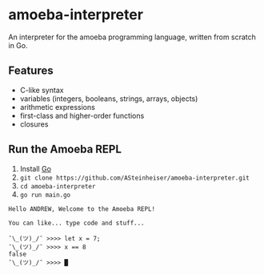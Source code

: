 # amoeba-interpreter
An interpreter for the amoeba programming language, written from scratch in Go.

## Features
- C-like syntax
- variables (integers, booleans, strings, arrays, objects)
- arithmetic expressions
- first-class and higher-order functions
- closures

## Run the Amoeba REPL
1. Install [Go](https://golang.org/dl/)
1. `git clone https://github.com/ASteinheiser/amoeba-interpreter.git`
1. `cd amoeba-interpreter`
1. `go run main.go`
```
Hello ANDREW, Welcome to the Amoeba REPL!

You can like... type code and stuff...

¯\_(ツ)_/¯ >>>> let x = 7;
¯\_(ツ)_/¯ >>>> x == 8
false
¯\_(ツ)_/¯ >>>> █
```
